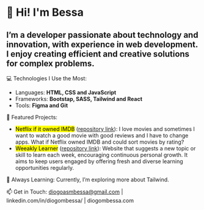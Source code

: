 # 👋 Hi! I'm Bessa
## I’m a developer passionate about technology and innovation, with experience in web development. I enjoy creating efficient and creative solutions for complex problems.

💻 Technologies I Use the Most:

- Languages: **HTML, CSS and JavaScript**
- Frameworks: **Bootstap, SASS, Tailwind and React**
- Tools: **Figma and Git**

🔭 Featured Projects:

- <mark>Netflix if it owned IMDB</mark> ([repository link](https://github.com/bessarena/odin-project)): I love movies and sometimes I want to watch a good movie with good reviews and I have to change apps. What if Netflix owned IMDB and could sort movies by rating?
- <mark>Weeakly Learner</mark> ([repository link](https://github.com/bessarena/odin-project)): Website that suggests a new topic or skill to learn each week, encouraging continuous personal growth. It aims to keep users engaged by offering fresh and diverse learning opportunities regularly.

🌱 Always Learning: Currently, I’m exploring more about Tailwind.

📫 Get in Touch: diogoasmbessa@gmail.com | linkedin.com/in/diogombessa/ | diogombessa.com
